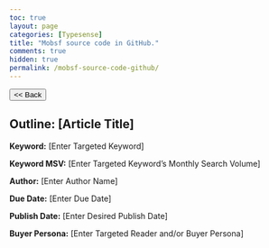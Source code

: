 ```yaml
---
toc: true
layout: page
categories: [Typesense]
title: "Mobsf source code in GitHub."
comments: true
hidden: true
permalink: /mobsf-source-code-github/
---
```


<button class="back-button" onclick="window.history.back()"><< Back</button>

## Outline: [Article Title]

**Keyword:** [Enter Targeted Keyword]

**Keyword MSV:** [Enter Targeted Keyword’s Monthly Search Volume]

**Author:** [Enter Author Name]

**Due Date:** [Enter Due Date]

**Publish Date:** [Enter Desired Publish Date]

**Buyer Persona:** [Enter Targeted Reader and/or Buyer Persona]

<br>
